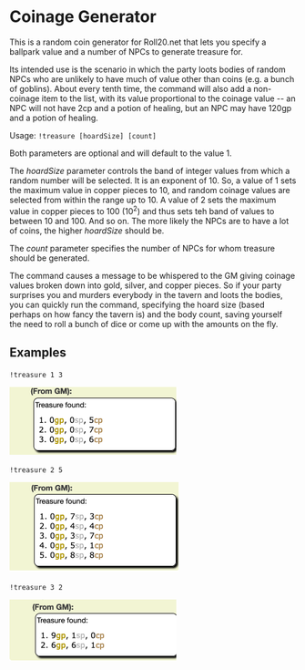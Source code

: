 # Coinage Generator

This is a random coin generator for Roll20.net that lets you specify a ballpark value and a number of NPCs to generate treasure for.

Its intended use is the scenario in which the party loots bodies of random NPCs who are unlikely to have much of value other than coins (e.g. a bunch of goblins). About every tenth time, the command will also add a non-coinage item to the list, with its value proportional to the coinage value -- an NPC will not have 2cp and a potion of healing, but an NPC may have 120gp and a potion of healing.

Usage: <code>!treasure [hoardSize] [count]</code>

Both parameters are optional and will default to the value 1.

The <em>hoardSize</em> parameter controls the band of integer values from which a random number will be selected. It is an exponent of 10. So, a value of 1 sets the maximum value in copper pieces to 10, and random coinage values are selected from within the range up to 10. A value of 2 sets the maximum value in copper pieces to 100 (10<sup>2</sup>) and thus sets teh band of values to between 10 and 100. And so on. The more likely the NPCs are to have a lot of coins, the higher <em>hoardSize</em> should be.

The <em>count</em> parameter specifies the number of NPCs for whom treasure should be generated.

The command causes a message to be whispered to the GM giving coinage values broken down into gold, silver, and copper pieces. So if your party surprises you and murders everybody in the tavern and loots the bodies, you can quickly run the command, specifying the hoard size (based perhaps on how fancy the tavern is) and the body count, saving yourself the need to roll a bunch of dice or come up with the amounts on the fly.

## Examples

<p><code>!treasure 1 3</code></p>

![Image treasure 1 3](example-1-3.png)

<p><code>!treasure 2 5</code></p>

![Image treasure 2 5](example-2-5.png)

<p><code>!treasure 3 2</code></p>

![Image treasure 3 2](example-3-2.png)
